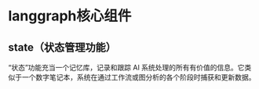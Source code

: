 # langgraph核心组件

## state（状态管理功能）
“状态”功能充当一个记忆库，记录和跟踪 AI 系统处理的所有有价值的信息。它类似于一个数字笔记本，系统在通过工作流或图分析的各个阶段时捕获和更新数据。
